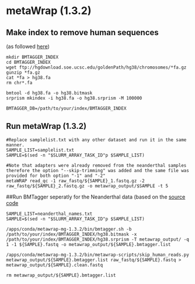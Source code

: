 # metaWrap (1.3.2)

## Make index to remove human sequences
(as followed [here](https://github.com/bxlab/metaWRAP/blob/master/installation/database_installation.md#making-host-genome-index-for-bmtagger))
```
mkdir BMTAGGER_INDEX
cd BMTAGGER_INDEX
wget ftp://hgdownload.soe.ucsc.edu/goldenPath/hg38/chromosomes/*fa.gz
gunzip *fa.gz
cat *fa > hg38.fa
rm chr*.fa

bmtool -d hg38.fa -o hg38.bitmask
srprism mkindex -i hg38.fa -o hg38.srprism -M 100000

BMTAGGER_DB=/path/to/your/index/BMTAGGER_INDEX

```

## Run metaWrap (1.3.2)
```
#Replace samplelist.txt with any other dataset and run it in the same manner.
SAMPLE_LIST=samplelist.txt
SAMPLE=$(sed -n "$SLURM_ARRAY_TASK_ID"p $SAMPLE_LIST)

#Note that adapters were already removed from the neanderthal samples therefore the option "--skip-trimming" was added and the same file was provided for both option "-1" and "-2"
metaWRAP read_qc -1 raw_fastq/${SAMPLE}_1.fastq.gz -2 raw_fastq/${SAMPLE}_2.fastq.gz -o metawrap_output/$SAMPLE -t 5
```

##Run BMTagger seperatly for the Neanderthal data (based on the [source code](https://github.com/bxlab/metaWRAP/blob/master/bin/metawrap-modules/read_qc.sh)
```
SAMPLE_LIST=neanderthal_names.txt
SAMPLE=$(sed -n "$SLURM_ARRAY_TASK_ID"p $SAMPLE_LIST)

/apps/conda/metawrap-mg-1.3.2/bin/bmtagger.sh -b /path/to/your/index/BMTAGGER_INDEX/hg38.bitmask -x /path/to/your/index/BMTAGGER_INDEX/hg38.srprism -T metawrap_output/ -q 1 -1 ${SAMPLE}.fastq -o metawrap_output/${SAMPLE}.bmtagger.list

/apps/conda/metawrap-mg-1.3.2/bin/metawrap-scripts/skip_human_reads.py metawrap_output/${SAMPLE}.bmtagger.list raw_fastq/${SAMPLE}.fastq > metawrap_output/${SAMPLE}.clean.fastq

rm metawrap_output/${SAMPLE}.bmtagger.list

```
